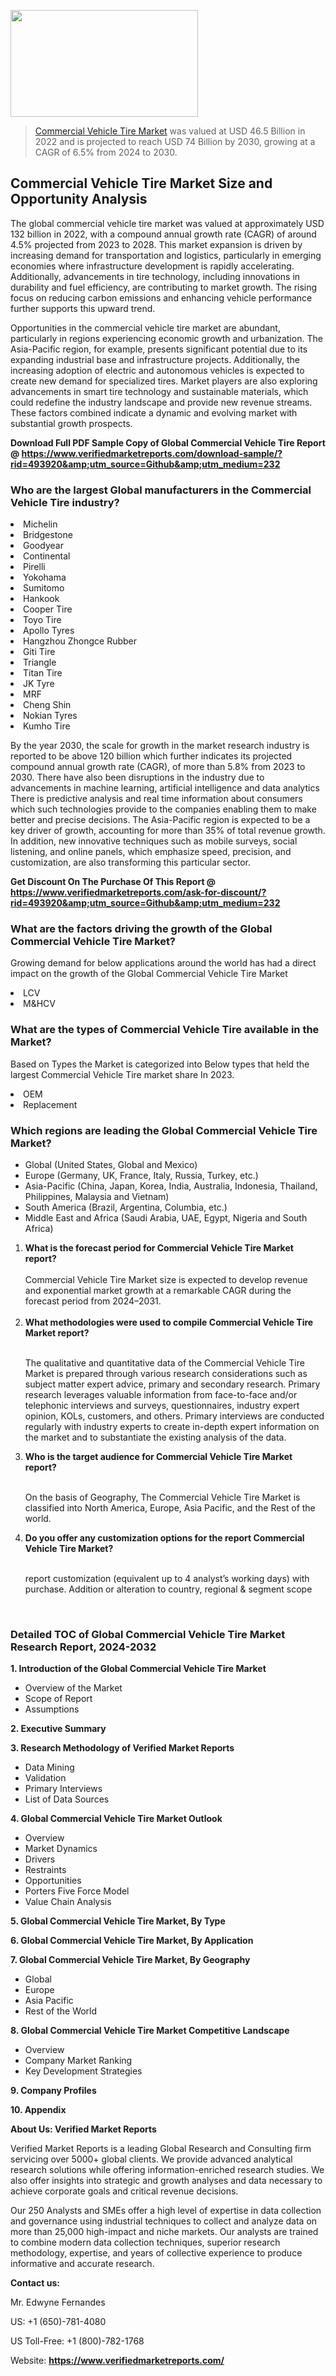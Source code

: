 
<img src="https://ffe5etoiles.com/wp-content/uploads/2024/12/MST1-300x171.png" alt="" width="300" height="171" class="alignnone size-medium wp-image-20088" /><blockquote><p><p><a href="https://www.verifiedmarketreports.com/download-sample/?rid=493920&utm_source=Github&utm_medium=232" target="_blank">Commercial Vehicle Tire Market</a> was valued at USD 46.5 Billion in 2022 and is projected to reach USD 74 Billion by 2030, growing at a CAGR of 6.5% from 2024 to 2030.</p></blockquote><p><h2>Commercial Vehicle Tire Market Size and Opportunity Analysis</h2> <p>The global commercial vehicle tire market was valued at approximately USD 132 billion in 2022, with a compound annual growth rate (CAGR) of around 4.5% projected from 2023 to 2028. This market expansion is driven by increasing demand for transportation and logistics, particularly in emerging economies where infrastructure development is rapidly accelerating. Additionally, advancements in tire technology, including innovations in durability and fuel efficiency, are contributing to market growth. The rising focus on reducing carbon emissions and enhancing vehicle performance further supports this upward trend.</p> <p>Opportunities in the commercial vehicle tire market are abundant, particularly in regions experiencing economic growth and urbanization. The Asia-Pacific region, for example, presents significant potential due to its expanding industrial base and infrastructure projects. Additionally, the increasing adoption of electric and autonomous vehicles is expected to create new demand for specialized tires. Market players are also exploring advancements in smart tire technology and sustainable materials, which could redefine the industry landscape and provide new revenue streams. These factors combined indicate a dynamic and evolving market with substantial growth prospects.</p> </p><p class=""><strong>Download Full PDF Sample Copy of Global Commercial Vehicle Tire Report @ <a href="https://www.verifiedmarketreports.com/download-sample/?rid=493920&amp;utm_source=Github&amp;utm_medium=232" target="_blank">https://www.verifiedmarketreports.com/download-sample/?rid=493920&amp;utm_source=Github&amp;utm_medium=232</a></strong></p><h3 id="" class="">Who are the largest Global manufacturers in the Commercial Vehicle Tire industry?</h3><p><li>Michelin</li><li> Bridgestone</li><li> Goodyear</li><li> Continental</li><li> Pirelli</li><li> Yokohama</li><li> Sumitomo</li><li> Hankook</li><li> Cooper Tire</li><li> Toyo Tire</li><li> Apollo Tyres</li><li> Hangzhou Zhongce Rubber</li><li> Giti Tire</li><li> Triangle</li><li> Titan Tire</li><li> JK Tyre</li><li> MRF</li><li> Cheng Shin</li><li> Nokian Tyres</li><li> Kumho Tire</li></p><div class=""><div class="" dir="" data-message-author-role="" data-message-id="" data-message-model-slug=""><div class=""><div class=""><div class=""><div class="" dir="" data-message-author-role="" data-message-id="" data-message-model-slug=""><div class=""><div class=""><p>By the year 2030, the scale for growth in the market research industry is reported to be above 120 billion which further indicates its projected compound annual growth rate (CAGR), of more than 5.8% from 2023 to 2030. There have also been disruptions in the industry due to advancements in machine learning, artificial intelligence and data analytics There is predictive analysis and real time information about consumers which such technologies provide to the companies enabling them to make better and precise decisions. The Asia-Pacific region is expected to be a key driver of growth, accounting for more than 35% of total revenue growth. In addition, new innovative techniques such as mobile surveys, social listening, and online panels, which emphasize speed, precision, and customization, are also transforming this particular sector.</p><p><strong>Get Discount On The Purchase Of This Report @&nbsp; <a href="https://www.verifiedmarketreports.com/ask-for-discount/?rid=493920&amp;utm_source=Github&amp;utm_medium=232" target="_blank">https://www.verifiedmarketreports.com/ask-for-discount/?rid=493920&amp;utm_source=Github&amp;utm_medium=232</a></strong></p></div></div></div></div></div></div></div></div><h3 id="" class="">What are the factors driving the growth of the Global Commercial Vehicle Tire Market?</h3><p id="" class="">Growing demand for below applications around the world has had a direct impact on the growth of the Global Commercial Vehicle Tire Market</p><p id="" class=""><li>LCV</li><li> M&HCV</li></p><h3 id="" class="">What are the types of Commercial Vehicle Tire available in the Market?</h3><p id="" class="">Based on Types the Market is categorized into Below types that held the largest Commercial Vehicle Tire market share In 2023.</p><p id="" class=""><li>OEM</li><li> Replacement</li></p><h3 id="" class="">Which regions are leading the Global Commercial Vehicle Tire Market?</h3><ul><li>Global (United States, Global and Mexico)</li><li>Europe (Germany, UK, France, Italy, Russia, Turkey, etc.)</li><li>Asia-Pacific (China, Japan, Korea, India, Australia, Indonesia, Thailand, Philippines, Malaysia and Vietnam)</li><li>South America (Brazil, Argentina, Columbia, etc.)</li><li>Middle East and Africa (Saudi Arabia, UAE, Egypt, Nigeria and South Africa)</li></ul><p><ol><li><strong>What is the forecast period for Commercial Vehicle Tire Market report?<br /></strong><br /><span data-sheets-root="1" data-sheets-value="{&quot;1&quot;:2,&quot;2&quot;:&quot;XXXX size is expected to develop revenue and exponential market growth at a remarkable CAGR during the forecast period from 2024&ndash;2030.&quot;}" data-sheets-userformat="{&quot;2&quot;:12674,&quot;4&quot;:{&quot;1&quot;:2,&quot;2&quot;:16776960},&quot;10&quot;:2,&quot;11&quot;:0,&quot;15&quot;:&quot;Arial&quot;,&quot;16&quot;:12}">Commercial Vehicle Tire Market size is expected to develop revenue and exponential market growth at a remarkable CAGR during the forecast period from 2024&ndash;2031.</span><br /><br /></li><li><strong>What methodologies were used to compile Commercial Vehicle Tire Market report?<br /><br /></strong><p>The qualitative and quantitative data of the&nbsp;Commercial Vehicle Tire Market is prepared through various research considerations such as subject matter expert advice, primary and secondary research. Primary research leverages valuable information from face-to-face and/or telephonic interviews and surveys, questionnaires, industry expert opinion, KOLs, customers, and others. Primary interviews are conducted regularly with industry experts to create in-depth expert information on the market and to substantiate the existing analysis of the data.&nbsp;</p></li><li><strong>Who is the target audience for Commercial Vehicle Tire Market report?<br /><br /></strong><p>On the basis of Geography, The&nbsp;Commercial Vehicle Tire Market is classified into North America, Europe, Asia Pacific, and the Rest of the world.</p></li><li><strong>Do you offer any customization options for the report Commercial Vehicle Tire Market?<br /><br /></strong><p>report customization (equivalent up to 4 analyst&rsquo;s working days) with purchase. Addition or alteration to country, regional &amp; segment scope</p><p>&nbsp;</p></li></ol></p><h3 id="" class="">Detailed TOC of Global Commercial Vehicle Tire Market Research Report, 2024-2032</h3><p id="" class=""><strong>1. Introduction of the Global Commercial Vehicle Tire Market</strong></p><ul><li>Overview of the Market</li><li>Scope of Report</li><li>Assumptions</li></ul><p id="" class=""><strong>2. Executive Summary</strong></p><p id="" class=""><strong>3. Research Methodology of&nbsp;Verified Market Reports</strong></p><ul><li>Data Mining</li><li>Validation</li><li>Primary Interviews</li><li>List of Data Sources</li></ul><p id="" class=""><strong>4. Global Commercial Vehicle Tire Market Outlook</strong></p><ul><li>Overview</li><li>Market Dynamics</li><li>Drivers</li><li>Restraints</li><li>Opportunities</li><li>Porters Five Force Model</li><li>Value Chain Analysis</li></ul><p id="" class=""><strong>5. Global Commercial Vehicle Tire Market, By&nbsp;Type</strong></p><p id="" class=""><strong>6. Global Commercial Vehicle Tire Market, By Application</strong></p><p id="" class=""><strong>7. Global Commercial Vehicle Tire Market, By Geography</strong></p><ul><li>Global</li><li>Europe</li><li>Asia Pacific</li><li>Rest of the World</li></ul><p id="" class=""><strong>8. Global Commercial Vehicle Tire Market Competitive Landscape</strong></p><ul><li>Overview</li><li>Company Market Ranking</li><li>Key Development Strategies</li></ul><p id="" class=""><strong>9. Company Profiles</strong></p><p id="" class=""><strong>10. Appendix</strong></p><p id="" class=""><strong>About Us: Verified Market Reports</strong></p><p id="" class="">Verified Market Reports is a leading Global Research and Consulting firm servicing over 5000+ global clients. We provide advanced analytical research solutions while offering information-enriched research studies. We also offer insights into strategic and growth analyses and data necessary to achieve corporate goals and critical revenue decisions.</p><p id="" class="">Our 250 Analysts and SMEs offer a high level of expertise in data collection and governance using industrial techniques to collect and analyze data on more than 25,000 high-impact and niche markets. Our analysts are trained to combine modern data collection techniques, superior research methodology, expertise, and years of collective experience to produce informative and accurate research.</p><p id="" class=""><strong>Contact us:</strong></p><p id="" class="">Mr. Edwyne Fernandes</p><p id="" class="">US: +1 (650)-781-4080</p><p id="" class="">US Toll-Free: +1 (800)-782-1768</p><p id="" class="">Website: <a target="" data-test-app-aware-link=""><strong>https://www.verifiedmarketreports.com/</strong></a></p>
